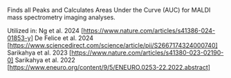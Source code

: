 Finds all Peaks and Calculates Areas Under the Curve (AUC) for MALDI mass spectrometry imaging analyses.

Utilized in:
Ng et al. 2024 [https://www.nature.com/articles/s41386-024-01853-y]
De Felice et al. 2024 [https://www.sciencedirect.com/science/article/pii/S2667174324000740]
Sarikahya et al. 2023 [https://www.nature.com/articles/s41380-023-02190-0]
Sarikahya et al. 2022 [https://www.eneuro.org/content/9/5/ENEURO.0253-22.2022.abstract]
